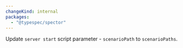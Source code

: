 ```yaml
---
changeKind: internal
packages:
  - "@typespec/spector"
---
```


Update `server start` script parameter - `scenarioPath` to `scenarioPaths`.